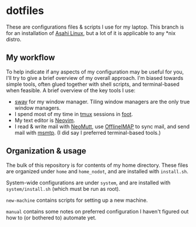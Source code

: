 # dotfiles

These are configurations files & scripts I use for my laptop. This branch is for an installation of
[Asahi Linux], but a lot of it is applicable to any \*nix distro.

## My workflow

To help indicate if any aspects of my configuration may be useful for you, I'll
try to give a brief overview of my overall approach. I'm biased towards simple
tools, often glued together with shell scripts, and terminal-based when
feasible. A brief overview of the key tools I use:

- [sway][] for my window manager. Tiling window managers are the only true window
  managers.
- I spend most of my time in [tmux][] sessions in [foot][].
- My text editor is [Neovim][].
- I read & write mail with [NeoMutt][], use [OfflineIMAP][] to sync mail, and
  send mail with [msmtp][]. (I did say I preferred terminal-based tools.)

[Asahi Linux]: https://asahilinux.org/
[sway]: https://github.com/swaywm/sway
[Neovim]: https://neovim.io/
[tmux]: https://github.com/tmux/tmux/wiki
[foot]: https://codeberg.org/dnkl/foot
[NeoMutt]: https://neomutt.org/
[OfflineIMAP]: https://www.offlineimap.org/
[msmtp]: https://marlam.de/msmtp/

## Organization & usage

The bulk of this repository is for contents of my home directory. These files
are organized under `home` and `home_nodot`, and are installed with
`install.sh`.

System-wide configurations are under `system`, and are installed with
`system/install.sh` (which must be run as root).

`new-machine` contains scripts for setting up a new machine.

`manual` contains some notes on preferred configuration I haven't figured out
how to (or bothered to) automate yet.

